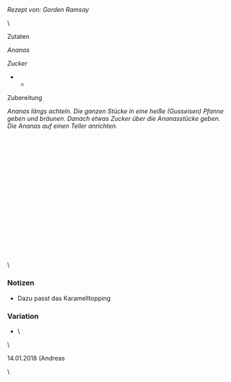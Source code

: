 ## 

*Rezept von: Gorden Ramsay*

\

Zutaten

*Ananas*

*Zucker*

* *

Zubereitung

*Ananas längs achteln. Die ganzen Stücke in eine heiße (Gusseisen) Pfanne geben und bräunen. Danach etwas Zucker über die Ananasstücke geben. Die Ananas auf einen Teller anrichten.*

\
\
\
\
\
\
\
\
\
\
\
\
\
\
\
\
\
\

### Notizen

* Dazu passt das Karamelltopping

### Variation 

* \

\

14\.01.2018 (Andreas

\

